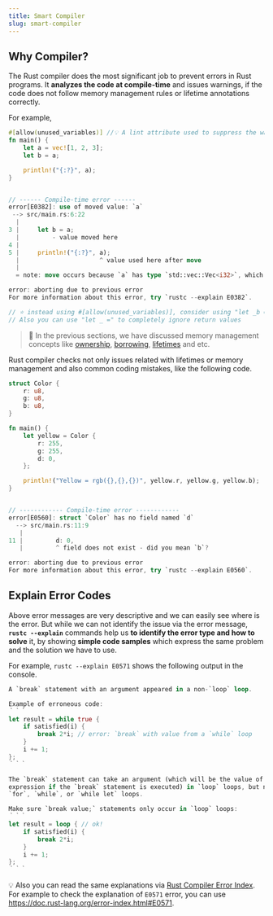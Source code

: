 ```yaml
---
title: Smart Compiler
slug: smart-compiler
---
```


## Why Compiler?

The Rust compiler does the most significant job to prevent errors in Rust programs. It **analyzes the code at compile-time** and issues warnings, if the code does not follow memory management rules or lifetime annotations correctly. 

For example,
```rust
#[allow(unused_variables)] //💡 A lint attribute used to suppress the warning; unused variable: `b`
fn main() {
    let a = vec![1, 2, 3];
    let b = a;

    println!("{:?}", a);
}


// ------ Compile-time error ------
error[E0382]: use of moved value: `a`
 --> src/main.rs:6:22
  |
3 |     let b = a;
  |         - value moved here
4 |
5 |     println!("{:?}", a);
  |                      ^ value used here after move
  |
  = note: move occurs because `a` has type `std::vec::Vec<i32>`, which does not implement the `Copy` trait

error: aborting due to previous error
For more information about this error, try `rustc --explain E0382`.

// ⭐ instead using #[allow(unused_variables)], consider using "let _b = a;" in line 4. 
// Also you can use "let _ =" to completely ignore return values
```

> 💭 In the previous sections, we have discussed memory management concepts like [ownership](c1.ownership.html), [borrowing](c2.borrowing.html), [lifetimes](c3.lifetimes.md) and etc.

Rust compiler checks not only issues related with lifetimes or memory management and also common coding mistakes, like the following code.

```rust
struct Color {
    r: u8,
    g: u8,
    b: u8,
}

fn main() {
    let yellow = Color {
        r: 255,
        g: 255,
        d: 0,
    };

    println!("Yellow = rgb({},{},{})", yellow.r, yellow.g, yellow.b);
}


// ------------ Compile-time error ------------
error[E0560]: struct `Color` has no field named `d`
  --> src/main.rs:11:9
   |
11 |         d: 0,
   |         ^ field does not exist - did you mean `b`?

error: aborting due to previous error
For more information about this error, try `rustc --explain E0560`.
```

## Explain Error Codes

Above error messages are very descriptive and we can easily see where is the error. But while we can not identify the issue via the error message, **`rustc --explain`** commands help us **to identify the error type and how to solve** it, by showing **simple code samples** which express the same problem and the solution we have to use. 

For example, `rustc --explain E0571` shows the following output in the console.

```rust
A `break` statement with an argument appeared in a non-`loop` loop.

Example of erroneous code:
｀｀｀
let result = while true {
    if satisfied(i) {
        break 2*i; // error: `break` with value from a `while` loop
    }
    i += 1;
};
｀｀｀

The `break` statement can take an argument (which will be the value of the loop
expression if the `break` statement is executed) in `loop` loops, but not
`for`, `while`, or `while let` loops.

Make sure `break value;` statements only occur in `loop` loops:
｀｀｀
let result = loop { // ok!
    if satisfied(i) {
        break 2*i;
    }
    i += 1;
};
｀｀｀
```

💡 Also you can read the same explanations via [Rust Compiler Error Index](https://medium.com/r/?url=https%3A%2F%2Fdoc.rust-lang.org%2Ferror-index.html). For example to check the explanation of `E0571` error, you can use https://doc.rust-lang.org/error-index.html#E0571.
